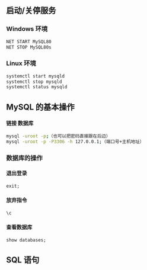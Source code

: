 ## 启动/关停服务

### Windows 环境

```bash
NET START MySQL80
NET STOP MySQL80s
```

### Linux 环境

```bash
systemctl start mysqld
systemctl stop mysqld
systemctl status mysqld
```

## MySQL 的基本操作

#### 链接 数据库

```bash
mysql -uroot -p;（也可以把密码直接跟在后边）
mysql -uroot -p -P3306 -h 127.0.0.1;（端口号+主机地址）
```

### 数据库的操作

#### 退出登录

```sql
exit;
```

#### 放弃指令

```sql
\c
```

#### 查看数据库

```sql
show databases;
```

## SQL 语句
